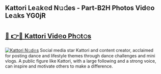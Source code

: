 ## Kattori Le𝚊k𝚎d N𝚞𝚍es - Part-B2H Photos Vid𝚎o Le𝚊ks YG0jR

# <h2><a href="http://fbevevc.evod.top/?m=Kattori">🔗 👉🔴 Kattori Vid𝚎o Ph𝚘t𝚘s</a></h2>

[![Kattori N𝚞d𝚎s](https://i.imgur.com/8V9OHl7.gif)](http://fbevevc.evod.top/?m=Kattori)
Social media star Kattori and content creator, acclaimed for posting dance and lifestyle themes through dance challenges and mini vlogs. A public figure like Kattori, with a large following and a strong voice, can inspire and motivate others to make a difference. 
